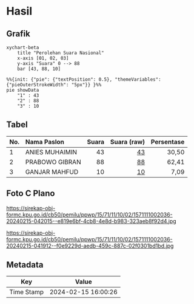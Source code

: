 # Hasil

## Grafik

```mermaid
xychart-beta
    title "Perolehan Suara Nasional"
    x-axis [01, 02, 03]
    y-axis "Suara" 0 --> 88
    bar [43, 88, 10]
```

```mermaid
%%{init: {"pie": {"textPosition": 0.5}, "themeVariables": {"pieOuterStrokeWidth": "5px"}} }%%
pie showData
    "1" : 43
    "2" : 88
    "3" : 10
```

## Tabel

| No. | Nama Paslon    | Suara | Suara (raw) | Persentase |
|:--- |:-------------- | -----:| -----------:| ----------:|
| 1   | ANIES MUHAIMIN | 43    | [43][p-1]   | 30,50      |
| 2   | PRABOWO GIBRAN | 88    | [88][p-2]   | 62,41      |
| 3   | GANJAR MAHFUD  | 10    | [10][p-3]   | 7,09       |


[p-1]: https://github.com/gigit-pemilu/pemilu-2024/blob/main/pilpres/hitung-suara/sub/15-jambi/sub/71-kota-jambi/sub/11-paal-merah/sub/1002-payo-selincah/sub/036-tps/sub/paslon-1.txt
[p-2]: https://github.com/gigit-pemilu/pemilu-2024/blob/main/pilpres/hitung-suara/sub/15-jambi/sub/71-kota-jambi/sub/11-paal-merah/sub/1002-payo-selincah/sub/036-tps/sub/paslon-2.txt
[p-3]: https://github.com/gigit-pemilu/pemilu-2024/blob/main/pilpres/hitung-suara/sub/15-jambi/sub/71-kota-jambi/sub/11-paal-merah/sub/1002-payo-selincah/sub/036-tps/sub/paslon-3.txt

## Foto C Plano

https://sirekap-obj-formc.kpu.go.id/cb50/pemilu/ppwp/15/71/11/10/02/1571111002036-20240215-042015--e819e6bf-4cb8-4e8d-b983-323aeb8f92d4.jpg

https://sirekap-obj-formc.kpu.go.id/cb50/pemilu/ppwp/15/71/11/10/02/1571111002036-20240215-041912--f0e9229d-aedb-459c-887c-02f0301bd1bd.jpg


## Metadata

| Key        | Value               |
| ---------- | ------------------- |
| Time Stamp | 2024-02-15 16:00:26 |



